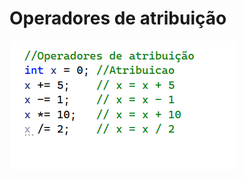 # Operadores de atribuição

![](https://github.com/angelafrocha/CursoBalta/blob/master/Fundamentos/imagens/operadoresatribuicao.png?raw=true)
